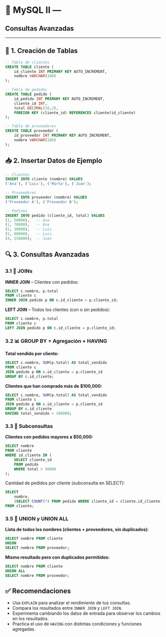 

# 🐬 MySQL II — 


## Consultas Avanzadas

---

## 🧱 1. Creación de Tablas

```sql
-- Tabla de clientes
CREATE TABLE cliente (
    id_cliente INT PRIMARY KEY AUTO_INCREMENT,
    nombre VARCHAR(100)
);

-- Tabla de pedidos
CREATE TABLE pedido (
    id_pedido INT PRIMARY KEY AUTO_INCREMENT,
    cliente_id INT,
    total DECIMAL(10,2),
    FOREIGN KEY (cliente_id) REFERENCES cliente(id_cliente)
);

-- Tabla de proveedores
CREATE TABLE proveedor (
    id_proveedor INT PRIMARY KEY AUTO_INCREMENT,
    nombre VARCHAR(100)
);
```


## 📥 2. Insertar Datos de Ejemplo

```sql
-- Clientes
INSERT INTO cliente (nombre) VALUES
('Ana'), ('Luis'), ('Marta'), ('Juan');

-- Proveedores
INSERT INTO proveedor (nombre) VALUES
('Proveedor A'), ('Proveedor B');

-- Pedidos
INSERT INTO pedido (cliente_id, total) VALUES
(1, 50000),   -- Ana
(1, 70000),   -- Ana
(2, 30000),   -- Luis
(2, 80000),   -- Luis
(4, 150000);  -- Juan
```


## 🔍 3. Consultas Avanzadas

### 3.1 🔗 JOINs

**INNER JOIN** – Clientes con pedidos:

```sql
SELECT c.nombre, p.total
FROM cliente c
INNER JOIN pedido p ON c.id_cliente = p.cliente_id;

```

**LEFT JOIN** – Todos los clientes (con o sin pedidos):

```sql
SELECT c.nombre, p.total
FROM cliente c
LEFT JOIN pedido p ON c.id_cliente = p.cliente_id;

```

### 3.2 📊 GROUP BY + Agregación + HAVING

**Total vendido por cliente:**

```sql
SELECT c.nombre, SUM(p.total) AS total_vendido
FROM cliente c
JOIN pedido p ON c.id_cliente = p.cliente_id
GROUP BY c.id_cliente;

```

**Clientes que han comprado más de $100,000:**

```sql
SELECT c.nombre, SUM(p.total) AS total_vendido
FROM cliente c
JOIN pedido p ON c.id_cliente = p.cliente_id
GROUP BY c.id_cliente
HAVING total_vendido > 100000;

```

### 3.3 🧠 Subconsultas

**Clientes con pedidos mayores a $50,000:**

```sql
SELECT nombre
FROM cliente
WHERE id_cliente IN (
    SELECT cliente_id
    FROM pedido
    WHERE total > 50000
);

```

Cantidad de pedidos por cliente (subconsulta en SELECT):

```sql
SELECT
    nombre,
    (SELECT COUNT(*) FROM pedido WHERE cliente_id = cliente.id_cliente) AS total_pedidos
FROM cliente;

```


### 3.5 🔀 UNION y UNION ALL

**Lista de todos los nombres (clientes + proveedores, sin duplicados):**

```sql
SELECT nombre FROM cliente
UNION
SELECT nombre FROM proveedor;

```

**Mismo resultado pero con duplicados permitidos:**

```sql
SELECT nombre FROM cliente
UNION ALL
SELECT nombre FROM proveedor;

```


## ✅ Recomendaciones

* Usa `EXPLAIN` para analizar el rendimiento de tus consultas.
* Compara los resultados entre `INNER JOIN` y `LEFT JOIN`.
* Experimenta cambiando los datos de entrada para observar los cambios en los resultados.
* Practica el uso de `HAVING` con distintas condiciones y funciones agregadas.
